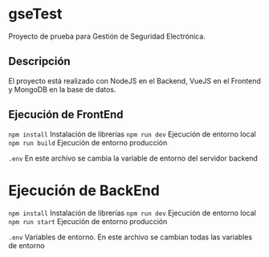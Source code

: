 # gseTest
 Proyecto de prueba para Gestión de Seguridad Electrónica.
## Descripción
 El proyecto está realizado con NodeJS en el Backend, VueJS en el Frontend y MongoDB en la base de datos.
 
## Ejecución de FrontEnd
 `npm install` Instalación de librerías
 `npm run dev` Ejecución de entorno local
 `npm run build` Ejecución de entorno producción
 
 `.env` En este archivo se cambia la variable de entorno del servidor backend

# Ejecución de BackEnd
 `npm install` Instalación de librerías
 `npm run dev` Ejecución de entorno local
 `npm run start` Ejecución de entorno producción
 
 `.env` Variables de entorno. En este archivo se cambian todas las variables de entorno
